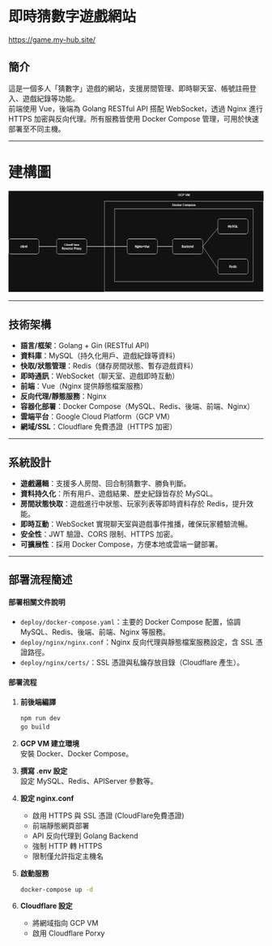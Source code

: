 # 即時猜數字遊戲網站

https://game.my-hub.site/

## 簡介

這是一個多人「猜數字」遊戲的網站，支援房間管理、即時聊天室、帳號註冊登入、遊戲紀錄等功能。  
前端使用 Vue，後端為 Golang RESTful API 搭配 WebSocket，透過 Nginx 進行 HTTPS 加密與反向代理。所有服務皆使用 Docker Compose 管理，可用於快速部署至不同主機。

---

# 建構圖

![diagram](game架構圖.png)



---
## 技術架構

- **語言/框架**：Golang + Gin (RESTful API)
- **資料庫**：MySQL（持久化用戶、遊戲紀錄等資料）
- **快取/狀態管理**：Redis（儲存房間狀態、暫存遊戲資料）
- **即時通訊**：WebSocket（聊天室、遊戲即時互動）
- **前端**：Vue（Nginx 提供靜態檔案服務）
- **反向代理/靜態服務**：Nginx
- **容器化部署**：Docker Compose（MySQL、Redis、後端、前端、Nginx）
- **雲端平台**：Google Cloud Platform（GCP VM）
- **網域/SSL**：Cloudflare 免費憑證（HTTPS 加密）

---

## 系統設計

- **遊戲邏輯**：支援多人房間、回合制猜數字、勝負判斷。
- **資料持久化**：所有用戶、遊戲結果、歷史紀錄皆存於 MySQL。
- **房間狀態快取**：遊戲進行中狀態、玩家列表等即時資料存於 Redis，提升效能。
- **即時互動**：WebSocket 實現聊天室與遊戲事件推播，確保玩家體驗流暢。
- **安全性**：JWT 驗證、CORS 限制、HTTPS 加密。
- **可擴展性**：採用 Docker Compose，方便本地或雲端一鍵部署。

---

## 部署流程簡述

#### 部署相關文件說明

- `deploy/docker-compose.yaml`：主要的 Docker Compose 配置，協調 MySQL、Redis、後端、前端、Nginx 等服務。
- `deploy/nginx/nginx.conf`：Nginx 反向代理與靜態檔案服務設定，含 SSL 憑證路徑。
- `deploy/nginx/certs/`：SSL 憑證與私鑰存放目錄（Cloudflare 產生）。

#### 部署流程

1. **前後端編譯**
   ```sh
   npm run dev
   go build
   ```

2. **GCP VM 建立環境**  
   安裝 Docker、Docker Compose。

3. **撰寫 .env 設定**  
   設定 MySQL、Redis、APIServer 參數等。

4. **設定 nginx.conf**
   - 啟用 HTTPS 與 SSL 憑證 (CloudFlare免費憑證)
   - 前端靜態網頁部署
   - API 反向代理到 Golang Backend
   - 強制 HTTP 轉 HTTPS
   - 限制僅允許指定主機名

5. **啟動服務**  
   ```sh
   docker-compose up -d
   ```

6. **Cloudflare 設定**  
   - 將網域指向 GCP VM
   - 啟用 Cloudflare Porxy



